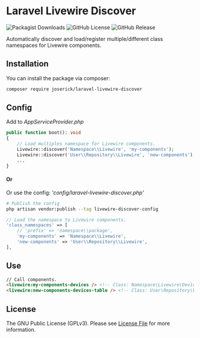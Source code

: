 
# Laravel Livewire Discover
![Packagist Downloads](https://img.shields.io/packagist/dt/joserick/laravel-livewire-discover?color=blue)   ![GitHub License](https://img.shields.io/github/license/joserick/laravel-livewire-discover) ![GitHub Release](https://img.shields.io/github/v/release/joserick/laravel-livewire-discover?color=2da711)

Automatically discover and load/register multiple/different class namespaces for Livewire components. 

## Installation

You can install the package via composer:

``` bash
composer require joserick/laravel-livewire-discover
```
## Config
Add to *AppServiceProvider.php*
``` php
public function boot(): void
{
	// Load multiples namespace for Livewire components.
	Livewire::discover('Namespace\\Livewire', 'my-components');
	Livewire::discover('User\\Repository\\Livewire', 'new-components');
	...
}
```
#### Or
Or use the config: *'config/laravel-livewire-discover.php'*
``` bash
# Publish the config
php artisan vendor:publish --tag livewire-discover-config
```
``` php
// Load the namespace to Livewire components.
'class_namespaces' => [
	// 'prefix' => 'namespace\\package',
	'my-components' => 'Namespace\\Livewire',
	'new-components' => 'User\\Repository\\Livewire',
],
```
## Use
``` html
// Call components.
<livewire:my-components-devices /> <!-- Class: Namespace\Livewire\Devices; -->
<livewire:new-components-devices-table /> <!-- Class: User\Repository\Livewire\DevicesTable; -->
```
## License

The GNU Public License (GPLv3). Please see [License File](https://github.com/joserick/laravel-livewire-discover/blob/master/LICENSE) for more information.
